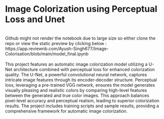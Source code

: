 # Image Colorization using Perceptual Loss and Unet
<br>
Github might not render the notebook due to large size so either clone the repo or view the static preview by clicking below : <br>
https://app.reviewnb.com/Ayush-Singh677/Image-Colorisation/blob/main/model_final.ipynb <br><br>
This project features an automatic image colorization model utilizing a U-Net architecture combined with perceptual loss for enhanced colorization quality. The U-Net, a powerful convolutional neural network, captures intricate image features through its encoder-decoder structure. Perceptual loss, leveraging a pre-trained VGG network, ensures the model generates visually pleasing and realistic colors by comparing high-level features between the generated and true color images. This approach balances pixel-level accuracy and perceptual realism, leading to superior colorization results. The project includes training scripts  and sample results, providing a comprehensive framework for automatic image colorization.

